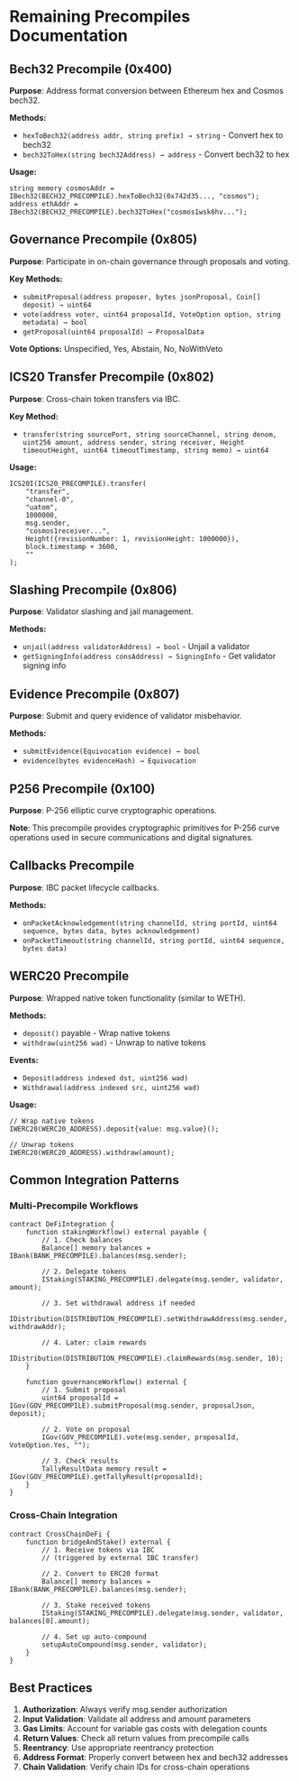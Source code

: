 # Remaining Precompiles Documentation

## Bech32 Precompile (0x400)

**Purpose**: Address format conversion between Ethereum hex and Cosmos bech32.

**Methods:**
- `hexToBech32(address addr, string prefix) → string` - Convert hex to bech32
- `bech32ToHex(string bech32Address) → address` - Convert bech32 to hex

**Usage:**
```solidity
string memory cosmosAddr = IBech32(BECH32_PRECOMPILE).hexToBech32(0x742d35..., "cosmos");
address ethAddr = IBech32(BECH32_PRECOMPILE).bech32ToHex("cosmos1wsk6hv...");
```

## Governance Precompile (0x805)

**Purpose**: Participate in on-chain governance through proposals and voting.

**Key Methods:**
- `submitProposal(address proposer, bytes jsonProposal, Coin[] deposit) → uint64`
- `vote(address voter, uint64 proposalId, VoteOption option, string metadata) → bool`
- `getProposal(uint64 proposalId) → ProposalData`

**Vote Options:** Unspecified, Yes, Abstain, No, NoWithVeto

## ICS20 Transfer Precompile (0x802)

**Purpose**: Cross-chain token transfers via IBC.

**Key Method:**
- `transfer(string sourcePort, string sourceChannel, string denom, uint256 amount, address sender, string receiver, Height timeoutHeight, uint64 timeoutTimestamp, string memo) → uint64`

**Usage:**
```solidity
ICS20I(ICS20_PRECOMPILE).transfer(
    "transfer",
    "channel-0", 
    "uatom",
    1000000,
    msg.sender,
    "cosmos1receiver...",
    Height({revisionNumber: 1, revisionHeight: 1000000}),
    block.timestamp + 3600,
    ""
);
```

## Slashing Precompile (0x806)

**Purpose**: Validator slashing and jail management.

**Methods:**
- `unjail(address validatorAddress) → bool` - Unjail a validator
- `getSigningInfo(address consAddress) → SigningInfo` - Get validator signing info

## Evidence Precompile (0x807)

**Purpose**: Submit and query evidence of validator misbehavior.

**Methods:**
- `submitEvidence(Equivocation evidence) → bool`
- `evidence(bytes evidenceHash) → Equivocation`

## P256 Precompile (0x100)

**Purpose**: P-256 elliptic curve cryptographic operations.

**Note**: This precompile provides cryptographic primitives for P-256 curve operations used in secure communications and digital signatures.

## Callbacks Precompile

**Purpose**: IBC packet lifecycle callbacks.

**Methods:**
- `onPacketAcknowledgement(string channelId, string portId, uint64 sequence, bytes data, bytes acknowledgement)`
- `onPacketTimeout(string channelId, string portId, uint64 sequence, bytes data)`

## WERC20 Precompile

**Purpose**: Wrapped native token functionality (similar to WETH).

**Methods:**
- `deposit()` payable - Wrap native tokens
- `withdraw(uint256 wad)` - Unwrap to native tokens

**Events:**
- `Deposit(address indexed dst, uint256 wad)`
- `Withdrawal(address indexed src, uint256 wad)`

**Usage:**
```solidity
// Wrap native tokens
IWERC20(WERC20_ADDRESS).deposit{value: msg.value}();

// Unwrap tokens
IWERC20(WERC20_ADDRESS).withdraw(amount);
```

## Common Integration Patterns

### Multi-Precompile Workflows
```solidity
contract DeFiIntegration {
    function stakingWorkflow() external payable {
        // 1. Check balances
        Balance[] memory balances = IBank(BANK_PRECOMPILE).balances(msg.sender);
        
        // 2. Delegate tokens
        IStaking(STAKING_PRECOMPILE).delegate(msg.sender, validator, amount);
        
        // 3. Set withdrawal address if needed
        IDistribution(DISTRIBUTION_PRECOMPILE).setWithdrawAddress(msg.sender, withdrawAddr);
        
        // 4. Later: claim rewards
        IDistribution(DISTRIBUTION_PRECOMPILE).claimRewards(msg.sender, 10);
    }
    
    function governanceWorkflow() external {
        // 1. Submit proposal
        uint64 proposalId = IGov(GOV_PRECOMPILE).submitProposal(msg.sender, proposalJson, deposit);
        
        // 2. Vote on proposal
        IGov(GOV_PRECOMPILE).vote(msg.sender, proposalId, VoteOption.Yes, "");
        
        // 3. Check results
        TallyResultData memory result = IGov(GOV_PRECOMPILE).getTallyResult(proposalId);
    }
}
```

### Cross-Chain Integration
```solidity
contract CrossChainDeFi {
    function bridgeAndStake() external {
        // 1. Receive tokens via IBC
        // (triggered by external IBC transfer)
        
        // 2. Convert to ERC20 format
        Balance[] memory balances = IBank(BANK_PRECOMPILE).balances(msg.sender);
        
        // 3. Stake received tokens
        IStaking(STAKING_PRECOMPILE).delegate(msg.sender, validator, balances[0].amount);
        
        // 4. Set up auto-compound
        setupAutoCompound(msg.sender, validator);
    }
}
```


## Best Practices

1. **Authorization**: Always verify msg.sender authorization
2. **Input Validation**: Validate all address and amount parameters
3. **Gas Limits**: Account for variable gas costs with delegation counts
4. **Return Values**: Check all return values from precompile calls
5. **Reentrancy**: Use appropriate reentrancy protection
6. **Address Format**: Properly convert between hex and bech32 addresses
7. **Chain Validation**: Verify chain IDs for cross-chain operations
